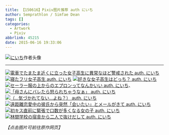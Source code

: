 ```yaml
---
title: 【150616】Pixiv图片推荐 auth にいち
author: Semprathlon / Simfae Dean
tags: []
categories:
  - Artwork
  - Pixiv
abbrlink: 45215
date: 2015-06-16 19:33:06
---
```

<a href="http://www.pixiv.net/member_illust.php?id=1035047" ><img src="__ASSETS_HOST_NAME__/2015/06/8754002.jpg" alt="にいち" /></a>作者头像   
- - -
<a href=" http://www.pixiv.net/member_illust.php?mode=medium&illust_id=49901971"><img data-src="http://i4.pixiv.net/img-original/img/2015/04/18/19/33/27/49901971_p0.jpg" src="__ASSETS_HOST_NAME__/2015/06/49901971_p0.jpg" alt="電車でたまたま近くに立った女子高生に異常なほど警戒された auth. にいち"/></a>
<a href=" http://www.pixiv.net/member_illust.php?mode=medium&illust_id=47285989"><img data-src="http://i2.pixiv.net/img-original/img/2014/11/27/19/20/05/47285989_p0.jpg" src="__ASSETS_HOST_NAME__/2015/06/47285989_p0.jpg" alt="寝たフリ女子高生 auth. にいち"/></a>
<a href=" http://www.pixiv.net/member_illust.php?mode=medium&illust_id=49328308"><img data-src="http://i1.pixiv.net/img-original/img/2015/03/17/19/04/01/49328308_p0.jpg" src="__ASSETS_HOST_NAME__/2015/06/49328308_p0.jpg" alt="好きな女子高生はどっち？ auth. にいち"/></a>
<a href=" http://www.pixiv.net/member_illust.php?mode=medium&illust_id=48278436"><img data-src="http://i1.pixiv.net/img-original/img/2015/01/20/18/35/43/48278436_p0.jpg" src="__ASSETS_HOST_NAME__/2015/06/48278436_p0.jpg" alt="セーラー服の上からのエプロンってなんかいい auth. にいち"/></a>、
<a href=" http://www.pixiv.net/member_illust.php?mode=medium&illust_id=48437213"><img data-src="http://i2.pixiv.net/img-original/img/2015/01/29/18/43/13/48437213_p0.jpg" src="__ASSETS_HOST_NAME__/2015/06/48437213_p0.jpg" alt="「母さんにバレたら怒られちゃうなぁ」 auth. にいち"/></a>
<a href=" http://www.pixiv.net/member_illust.php?mode=medium&illust_id=48723932"><img data-src="http://i1.pixiv.net/img-original/img/2015/02/13/19/02/28/48723932_p0.jpg" src="__ASSETS_HOST_NAME__/2015/06/48723932_p0.jpg" alt="（…気づかれてない…よね？） auth. にいち"/></a>
<a href=" http://www.pixiv.net/member_illust.php?mode=medium&illust_id=50268901"><img data-src="http://i2.pixiv.net/img-original/img/2015/05/08/19/05/15/50268901_p0.jpg" src="__ASSETS_HOST_NAME__/2015/06/50268901_p0.jpg" alt="遠距離恋愛中の彼氏から突然「会いたい」とメールがきて auth. にいち"/></a>
<a href=" http://www.pixiv.net/member_illust.php?mode=medium&illust_id=50519358"><img data-src="http://i3.pixiv.net/img-original/img/2015/05/23/19/15/30/50519358_p0.jpg" src="__ASSETS_HOST_NAME__/2015/06/50519358_p0.jpg" alt="初キス直前に緊張で口数が多くなる女の子 auth. にいち"/></a>
<a href=" http://www.pixiv.net/member_illust.php?mode=medium&illust_id=50718775"><img data-src="http://i4.pixiv.net/img-original/img/2015/06/04/19/02/07/50718775_p0.jpg" src="__ASSETS_HOST_NAME__/2015/06/50718775_p0.jpg" alt="林間学校の宿舎から二人で抜けだして auth. にいち"/></a>



<em>【点击图片可前往原作网页】</em>
